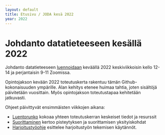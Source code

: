 ```yaml
---
layout: default
title: Etusivu / JODA kesä 2022
year: 2022
---
```


# Johdanto datatieteeseen kesällä 2022

Johdanto datatieteeseen 
[luennoidaan](https://www.tuni.fi/opiskelijanopas/opintotiedot/opintojaksot/tut-cu-g-43296?year=2020&activeTab=1&activeOption=0&activeAssessmentItem=otm-3408279c-2b85-4366-88c7-a3d9cffc8734&activeRealisation=otm-b1b4dcd8-68de-4a5c-b761-7a5b3a0cf7d4) keväällä 2022 keskiviikkoisin kello 12-14 ja perjantaisin 9-11 Zoomissa. 

Opintojakson kevään 2022 toteutuskerta rakentuu tämän Github-kokonaisuuden ympärille. Alan kehitys etenee huimaa tahtia, joten sisältöjä päivitetään vuosittain. Myös opintojakson toteutustapaa kehitetään jatkuvasti.

Ohjeet päivittyvät ensimmäisten viikkojen aikana:

* [Luentorunko](luentorunko) kokoaa yhteen toteutuskerran keskeiset tiedot ja resurssit
* [Suorittaminen](suorittaminen) kertoo pisteytyksen ja suorittamisen yksityiskohdat
* [Harjoitustyöohje](harjoitustyo) esittelee harjoitustyön tekemisen käytännöt.
